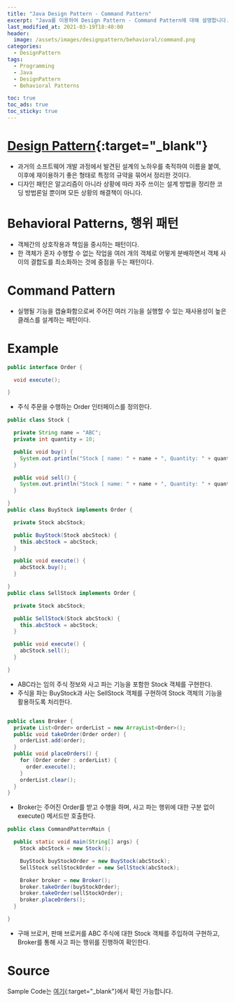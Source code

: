 ```yaml
---
title: "Java Design Pattern - Command Pattern"
excerpt: "Java를 이용하여 Design Pattern - Command Pattern에 대해 설명합니다."
last_modified_at: 2021-03-19T18:40:00
header:
  image: /assets/images/designpattern/behavioral/command.png
categories:
  - DesignPattern
tags:
  - Programming
  - Java
  - DesignPattern
  - Behavioral Patterns

toc: true
toc_ads: true
toc_sticky: true
---
```

# [Design Pattern](../designpattern){:target="_blank"}
- 과거의 소프트웨어 개발 과정에서 발견된 설계의 노하우를 축적하여 이름을 붙여, 이후에 재이용하기 좋은 형태로 특정의 규약을 묶어서 정리한 것이다.
- 디자인 패턴은 알고리즘이 아니라 상황에 따라 자주 쓰이는 설계 방법을 정리한 코딩 방법론일 뿐이며 모든 상황의 해결책이 아니다.

# Behavioral Patterns, 행위 패턴
- 객체간의 상호작용과 책임을 중시하는 패턴이다.
- 한 객체가 혼자 수행할 수 없는 작업을 여러 개의 객체로 어떻게 분배하면서 객체 사이의 결합도를 최소화하는 것에 중점을 두는 패턴이다.

# Command Pattern
- 실행될 기능을 캡슐화함으로써 주어진 여러 기능을 실행할 수 있는 재사용성이 높은 클래스를 설계하는 패턴이다.

# Example
```java
public interface Order {

  void execute();

}
```

- 주식 주문을 수행하는 Order 인터페이스를 정의한다.

```java
public class Stock {

  private String name = "ABC";
  private int quantity = 10;

  public void buy() {
    System.out.println("Stock [ name: " + name + ", Quantity: " + quantity + " ] bought");
  }

  public void sell() {
    System.out.println("Stock [ name: " + name + ", Quantity: " + quantity + " ] sold");
  }

}
public class BuyStock implements Order {

  private Stock abcStock;

  public BuyStock(Stock abcStock) {
    this.abcStock = abcStock;
  }

  public void execute() {
    abcStock.buy();
  }

}
public class SellStock implements Order {

  private Stock abcStock;

  public SellStock(Stock abcStock) {
    this.abcStock = abcStock;
  }

  public void execute() {
    abcStock.sell();
  }

}
```

- ABC라는 임의 주식 정보와 사고 파는 기능을 포함한 Stock 객체를 구현한다.
- 주식을 파는 BuyStock과 사는 SellStock 객체를 구현하여 Stock 객체의 기능을 활용하도록 처리한다.

```java

public class Broker {
  private List<Order> orderList = new ArrayList<Order>();
  public void takeOrder(Order order) {
    orderList.add(order);
  }
  public void placeOrders() {
    for (Order order : orderList) {
      order.execute();
    }
    orderList.clear();
  }
}
```

- Broker는 주어진 Order를 받고 수행을 하며, 사고 파는 행위에 대한 구분 없이 execute() 메서드만 호출한다.

```java
public class CommandPatternMain {

  public static void main(String[] args) {
    Stock abcStock = new Stock();

    BuyStock buyStockOrder = new BuyStock(abcStock);
    SellStock sellStockOrder = new SellStock(abcStock);

    Broker broker = new Broker();
    broker.takeOrder(buyStockOrder);
    broker.takeOrder(sellStockOrder);
    broker.placeOrders();
  }

}
```

- 구매 브로커, 판매 브로커를 ABC 주식에 대한 Stock 객체를 주입하여 구현하고, Broker를 통해 사고 파는 행위를 진행하여 확인한다.

# Source
Sample Code는 [여기](https://github.com/GracefulSoul/designpattern/tree/master/src/main/java/gracefulsoul/behavioral/command){:target="_blank"}에서 확인 가능합니다.